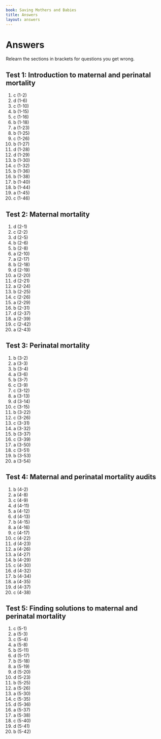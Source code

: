 ```yaml
---
book: Saving Mothers and Babies
title: Answers
layout: answers
---
```


# Answers

Relearn the sections in brackets for questions you get wrong.

## Test 1: Introduction to maternal and perinatal mortality

1.	c	(1-2)
2.	d	(1-6)
3.	c	(1-10)
4.	b	(1-15)
5.	c	(1-16)
6.	b	(1-18)
7.	a	(1-23)
8.	b	(1-25)
9.	c	(1-26)
10.	b	(1-27)
11.	d	(1-28)
12.	d	(1-29)
13.	b	(1-30)
14.	c	(1-32)
15.	b	(1-36)
16.	b	(1-38)
17.	b	(1-40)
18.	b	(1-44)
19.	a	(1-45)
20.	c	(1-46)

## Test 2: Maternal mortality

1.	d	(2-1)
2.	c	(2-2)
3.	d	(2-5)
4.	b	(2-6)
5.	b	(2-8)
6.	a	(2-10)
7.	a	(2-17)
8.	b	(2-18)
9.	d	(2-19)
10.	a	(2-20)
11.	d	(2-21)
12.	a	(2-24)
13.	b	(2-25)
14.	c	(2-26)
15.	a	(2-29)
16.	b	(2-31)
17.	d	(2-37)
18.	a	(2-39)
19.	c	(2-42)
20.	a	(2-43)

## Test 3: Perinatal mortality

1.	b	(3-2)
2.	a	(3-3)
3.	b	(3-4)
4.	a	(3-6)
5.	b	(3-7)
6.	c	(3-9)
7.	c	(3-12)
8.	a	(3-13)
9.	d	(3-14)
10.	c	(3-15)
11.	b	(3-22)
12.	c	(3-26)
13.	c	(3-31)
14.	a	(3-32)
15.	b	(3-37)
16.	c	(3-39)
17.	a	(3-50)
18.	c	(3-51)
19.	b	(3-53)
20.	a	(3-54)

## Test 4: Maternal and perinatal mortality audits

1.	b	(4-2)
2.	a	(4-8)
3.	c	(4-9)
4.	d	(4-11)
5.	a	(4-12)
6.	d	(4-13)
7.	b	(4-15)
8.	a	(4-16)
9.	c	(4-17)
10.	c	(4-22)
11.	d	(4-23)
12.	a	(4-26)
13.	a	(4-27)
14.	b	(4-29)
15.	c	(4-30)
16.	d	(4-32)
17.	b	(4-34)
18.	a	(4-35)
19.	d	(4-37)
20.	c	(4-38)

## Test 5: Finding solutions to maternal and perinatal mortality

1.	c	(5-1)
2.	a	(5-3)
3.	c	(5-4)
4.	a	(5-8)
5.	b	(5-11)
6.	d	(5-17)
7.	b	(5-18)
8.	a	(5-19)
9.	d	(5-20)
10.	d	(5-23)
11.	b	(5-25)
12.	a	(5-26)
13.	a	(5-30)
14.	c	(5-35)
15.	d	(5-36)
16.	a	(5-37)
17.	a	(5-38)
18.	c	(5-40)
19.	d	(5-41)
20.	b	(5-42)
